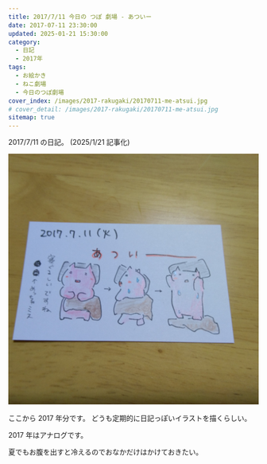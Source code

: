 ```yaml
---
title: 2017/7/11 今日の つぽ 劇場 - あついー
date: 2017-07-11 23:30:00
updated: 2025-01-21 15:30:00
category:
  - 日記
  - 2017年
tags:
  - お絵かき
  - ねこ劇場
  - 今日のつぽ劇場
cover_index: /images/2017-rakugaki/20170711-me-atsui.jpg
# cover_detail: /images/2017-rakugaki/20170711-me-atsui.jpg
sitemap: true
---
```


2017/7/11 の日記。 (2025/1/21 記事化)

![](/images/2017-rakugaki/20170711-me-atsui.jpg)

ここから 2017 年分です。
どうも定期的に日記っぽいイラストを描くらしい。

2017 年はアナログです。

夏でもお腹を出すと冷えるのでおなかだけはかけておきたい。